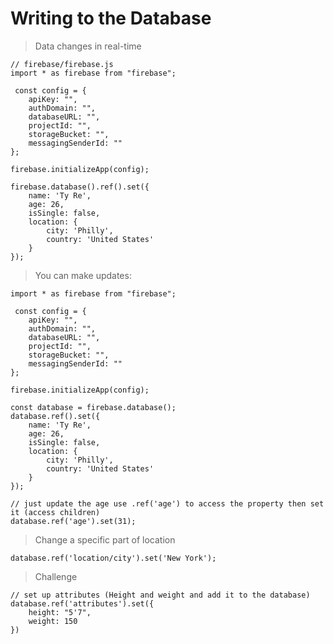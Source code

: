# Writing to the Database

> Data changes in real-time

	// firebase/firebase.js
	import * as firebase from "firebase";

	 const config = {
		apiKey: "",
		authDomain: "",
		databaseURL: "",
		projectId: "",
		storageBucket: "",
		messagingSenderId: ""
	};

	firebase.initializeApp(config);

	firebase.database().ref().set({
		name: 'Ty Re',
		age: 26,
		isSingle: false,
		location: {
			city: 'Philly',
			country: 'United States'
		}
	});

> You can make updates:
	
	import * as firebase from "firebase";

	 const config = {
		apiKey: "",
		authDomain: "",
		databaseURL: "",
		projectId: "",
		storageBucket: "",
		messagingSenderId: ""
	};

	firebase.initializeApp(config);

	const database = firebase.database();
	database.ref().set({
		name: 'Ty Re',
		age: 26,
		isSingle: false,
		location: {
			city: 'Philly',
			country: 'United States'
		}
	});

	// just update the age use .ref('age') to access the property then set it (access children)
	database.ref('age').set(31);

> Change a specific part of location

	database.ref('location/city').set('New York');

> Challenge
	
	// set up attributes (Height and weight and add it to the database)
	database.ref('attributes').set({
		height: "5'7",
		weight: 150
	})